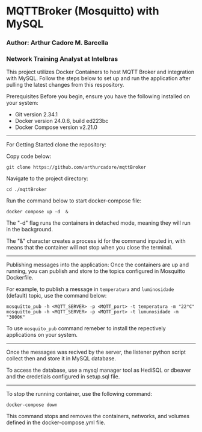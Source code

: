 # MQTTBroker (Mosquitto) with MySQL  

### Author: Arthur Cadore M. Barcella
### Network Training Analyst at Intelbras

This project utilizes Docker Containers to host MQTT Broker and integration with MySQL. 
Follow the steps below to set up and run the application after pulling the latest changes from this respository.

Prerequisites
Before you begin, ensure you have the following installed on your system:

- Git version 2.34.1
- Docker version 24.0.6, build ed223bc
- Docker Compose version v2.21.0

---

For Getting Started clone the repository:

Copy code below: 

```
git clone https://github.com/arthurcadore/mqttBroker
```
Navigate to the project directory:
```
cd ./mqttBroker
```

Run the command below to start docker-compose file: 

```
docker compose up -d  & 
```
The "-d" flag runs the containers in detached mode, meaning they will run in the background.

The "&" character creates a process id for the command inputed in, with means that the container will not stop when you close the terminal. 

---

Publishing messages into the application:
Once the containers are up and running, you can publish and store to the topics configured in Mosquitto Dockerfile.

For example, to publish a message in `temperatura` and `luminosidade` (default) topic, use the command below: 

```
mosquitto_pub -h <MQTT_SERVER> -p <MQTT_port> -t temperatura -m "22°C"
mosquitto_pub -h <MQTT_SERVER> -p <MQTT_port> -t lumunosidade -m "3000K"
```

To use `mosquito_pub` command remeber to install the repectively applications on your system. 

---

Once the messages was recived by the server, the listener python script collect then and store it in MySQL database. 

To access the database, use a mysql manager tool as HediSQL or dbeaver and the credetials configured in setup.sql file. 

---

To stop the running container, use the following command:

```
docker-compose down
```

This command stops and removes the containers, networks, and volumes defined in the docker-compose.yml file.
